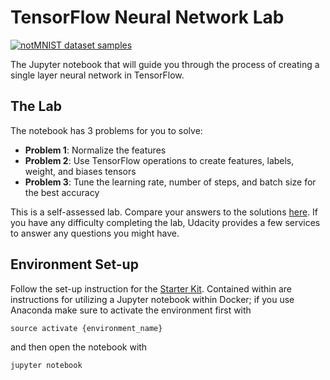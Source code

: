 # TensorFlow Neural Network Lab


[<img src="http://yaroslavvb.com/upload/notMNIST/nmn.png" alt="notMNIST dataset samples" />](http://yaroslavvb.blogspot.com/2011/09/notmnist-dataset.html)

The Jupyter notebook that will guide you through the process of creating a single layer neural network in TensorFlow.

## The Lab

The notebook has 3 problems for you to solve:
 - **Problem 1**: Normalize the features
 - **Problem 2**: Use TensorFlow operations to create features, labels, weight, and biases tensors
 - **Problem 3**: Tune the learning rate, number of steps, and batch size for the best accuracy

This is a self-assessed lab.  Compare your answers to the solutions [here](https://github.com/amitbcp/computer-vision-nanodegree/blob/cv_v2/11_Tensorflow/solutions.ipynb).  If you have any difficulty completing the lab, Udacity provides a few services to answer any questions you might have.


## Environment Set-up

Follow the set-up instruction for the [Starter Kit](https://github.com/udacity/CarND-Term1-Starter-Kit). Contained within are instructions for utilizing a Jupyter notebook within Docker; if you use Anaconda make sure to activate the environment first with
```
source activate {environment_name}
```
and then open the notebook with
```
jupyter notebook
```
